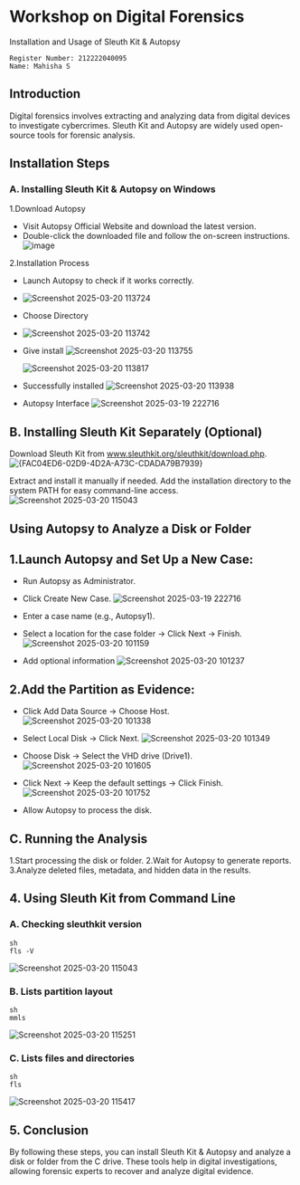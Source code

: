 
# Workshop on Digital Forensics
Installation and Usage of Sleuth Kit & Autopsy
```
Register Number: 212222040095
Name: Mahisha S
```
## Introduction
Digital forensics involves extracting and analyzing data from digital devices to investigate cybercrimes. Sleuth Kit and Autopsy are widely used open-source tools for forensic analysis.

## Installation Steps
### A. Installing Sleuth Kit & Autopsy on Windows
1.Download Autopsy
- Visit Autopsy Official Website and download the latest version.
- Double-click the downloaded file and follow the on-screen instructions.
  ![image](https://github.com/user-attachments/assets/d1e21009-871f-4bc3-9799-60ece667cae0)



2.Installation Process
- Launch Autopsy to check if it works correctly.
- ![Screenshot 2025-03-20 113724](https://github.com/user-attachments/assets/cb96e1fc-9f2d-4b6c-9d8e-6e603deabb32)
   

- Choose Directory
- ![Screenshot 2025-03-20 113742](https://github.com/user-attachments/assets/b0afd4a0-d933-4b22-a83d-da397b18320c)
  

- Give install
  ![Screenshot 2025-03-20 113755](https://github.com/user-attachments/assets/80078b24-50c2-4d69-88fe-79802f361ac0)

  ![Screenshot 2025-03-20 113817](https://github.com/user-attachments/assets/1a04187c-2010-4425-a8b6-9bd2f1745ea3)


- Successfully installed
  ![Screenshot 2025-03-20 113938](https://github.com/user-attachments/assets/f17ca1d6-abcd-4969-aaf1-6ab38ea63a03)


- Autopsy Interface
  ![Screenshot 2025-03-19 222716](https://github.com/user-attachments/assets/3f8dfb03-55b2-4553-8475-de3595a56ff0)

## B. Installing Sleuth Kit Separately (Optional)
Download Sleuth Kit from www.sleuthkit.org/sleuthkit/download.php.
![{FAC04ED6-02D9-4D2A-A73C-CDADA79B7939}](https://github.com/user-attachments/assets/216ff656-18eb-497f-a795-3ca4112e758c)

Extract and install it manually if needed.
Add the installation directory to the system PATH for easy command-line access.
![Screenshot 2025-03-20 115043](https://github.com/user-attachments/assets/6d1b8f6b-9719-470e-b8bb-dce3543e2ff4)
## Using Autopsy to Analyze a Disk or Folder
## 1.Launch Autopsy and Set Up a New Case:

- Run Autopsy as Administrator.

- Click Create New Case.
![Screenshot 2025-03-19 222716](https://github.com/user-attachments/assets/4028e969-add1-46c4-beb2-3f336c7dcd3d)

- Enter a case name (e.g., Autopsy1).
- Select a location for the case folder → Click Next → Finish.
  ![Screenshot 2025-03-20 101159](https://github.com/user-attachments/assets/96e4d9e3-403b-47e7-985c-48bfd5ee65e8)

- Add optional information
  ![Screenshot 2025-03-20 101237](https://github.com/user-attachments/assets/97a42cf6-4e45-4bca-9ee0-fc11c6a52b4c)

 ## 2.Add the Partition as Evidence:

- Click Add Data Source → Choose Host.
   ![Screenshot 2025-03-20 101338](https://github.com/user-attachments/assets/2cae65dd-0d06-43ef-989e-7f07dad19883)



- Select Local Disk → Click Next.
   ![Screenshot 2025-03-20 101349](https://github.com/user-attachments/assets/0eafbcca-b430-45c7-9f0c-b6c5254d799b)



- Choose Disk → Select the VHD drive (Drive1).
  ![Screenshot 2025-03-20 101605](https://github.com/user-attachments/assets/44d4a210-6c1d-463c-9e0e-fd8b2551bc7c)



- Click Next → Keep the default settings → Click Finish.
  ![Screenshot 2025-03-20 101752](https://github.com/user-attachments/assets/ced6643a-ef0b-4de8-b4b6-b9bae1e9ac44)

- Allow Autopsy to process the disk.
## C. Running the Analysis
1.Start processing the disk or folder.
2.Wait for Autopsy to generate reports.
3.Analyze deleted files, metadata, and hidden data in the results.
## 4. Using Sleuth Kit from Command Line
### A. Checking sleuthkit version
```
sh
fls -V
```
![Screenshot 2025-03-20 115043](https://github.com/user-attachments/assets/6d1b8f6b-9719-470e-b8bb-dce3543e2ff4)

### B.  Lists partition layout
```
sh
mmls
```
![Screenshot 2025-03-20 115251](https://github.com/user-attachments/assets/ed6046f7-06dc-47b9-9f59-a16e1751f938)

### C.  Lists files and directories
```
sh
fls
```
![Screenshot 2025-03-20 115417](https://github.com/user-attachments/assets/78fc4445-76db-40d0-a64b-2af1e4ccb7ab)

## 5. Conclusion
By following these steps, you can install Sleuth Kit & Autopsy and analyze a disk or folder from the C drive. These tools help in digital investigations, allowing forensic experts to recover and analyze digital evidence.

